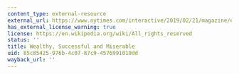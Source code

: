 ```yaml
---
content_type: external-resource
external_url: https://www.nytimes.com/interactive/2019/02/21/magazine/elite-professionals-jobs-happiness.html
has_external_license_warning: true
license: https://en.wikipedia.org/wiki/All_rights_reserved
status: ''
title: Wealthy, Successful and Miserable
uid: 85c85425-976b-4c07-87c9-4576991010dd
wayback_url: ''
---
```

